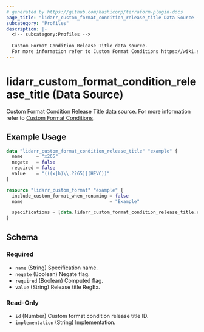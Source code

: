 ```yaml
---
# generated by https://github.com/hashicorp/terraform-plugin-docs
page_title: "lidarr_custom_format_condition_release_title Data Source - terraform-provider-lidarr"
subcategory: "Profiles"
description: |-
  <!-- subcategory:Profiles -->
  
  Custom Format Condition Release Title data source.
  For more information refer to Custom Format Conditions https://wiki.servarr.com/lidarr/settings#conditions.
---
```


# lidarr_custom_format_condition_release_title (Data Source)

<!-- subcategory:Profiles -->
 Custom Format Condition Release Title data source.
For more information refer to [Custom Format Conditions](https://wiki.servarr.com/lidarr/settings#conditions).

## Example Usage

```terraform
data "lidarr_custom_format_condition_release_title" "example" {
  name     = "x265"
  negate   = false
  required = false
  value    = "(((x|h)\\.?265)|(HEVC))"
}

resource "lidarr_custom_format" "example" {
  include_custom_format_when_renaming = false
  name                                = "Example"

  specifications = [data.lidarr_custom_format_condition_release_title.example]
}
```

<!-- schema generated by tfplugindocs -->
## Schema

### Required

- `name` (String) Specification name.
- `negate` (Boolean) Negate flag.
- `required` (Boolean) Computed flag.
- `value` (String) Release title RegEx.

### Read-Only

- `id` (Number) Custom format condition release title ID.
- `implementation` (String) Implementation.


